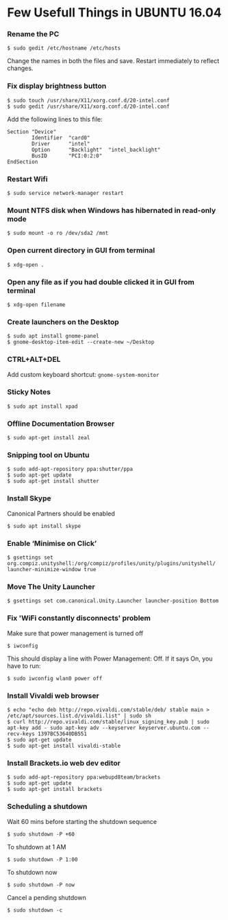# Few Usefull Things in UBUNTU 16.04

### Rename the PC
```
$ sudo gedit /etc/hostname /etc/hosts
```
Change the names in both the files and save. Restart immediately to reflect changes.


### Fix display brightness button
```
$ sudo touch /usr/share/X11/xorg.conf.d/20-intel.conf
$ sudo gedit /usr/share/X11/xorg.conf.d/20-intel.conf
```
Add the following lines to this file:
```
Section "Device"
        Identifier  "card0"
        Driver      "intel"
        Option      "Backlight"  "intel_backlight"
        BusID       "PCI:0:2:0"
EndSection
```


### Restart Wifi
```
$ sudo service network-manager restart
```


### Mount NTFS disk when Windows has hibernated in read-only mode
```
$ sudo mount -o ro /dev/sda2 /mnt
```


### Open current directory in GUI from terminal
```
$ xdg-open .
```


### Open any file as if you had double clicked it in GUI from terminal
```
$ xdg-open filename
```


### Create launchers on the Desktop
```
$ sudo apt install gnome-panel
$ gnome-desktop-item-edit --create-new ~/Desktop
```


### CTRL+ALT+DEL
Add custom keyboard shortcut: `gnome-system-monitor`


### Sticky Notes
```
$ sudo apt install xpad
```


### Offline Documentation Browser
```
$ sudo apt-get install zeal
```


### Snipping tool on Ubuntu
```
$ sudo add-apt-repository ppa:shutter/ppa
$ sudo apt-get update
$ sudo apt-get install shutter
```


### Install Skype
Canonical Partners should be enabled
```
$ sudo apt install skype
```


### Enable ‘Minimise on Click’
```
$ gsettings set org.compiz.unityshell:/org/compiz/profiles/unity/plugins/unityshell/ launcher-minimize-window true
```


### Move The Unity Launcher
```
$ gsettings set com.canonical.Unity.Launcher launcher-position Bottom
```


### Fix 'WiFi constantly disconnects' problem
Make sure that power management is turned off
```
$ iwconfig
```
This should display a line with Power Management: Off. If it says On, you have to run:
```
$ sudo iwconfig wlan0 power off
```


### Install Vivaldi web browser
```
$ echo "echo deb http://repo.vivaldi.com/stable/deb/ stable main > /etc/apt/sources.list.d/vivaldi.list" | sudo sh
$ curl http://repo.vivaldi.com/stable/linux_signing_key.pub | sudo apt-key add - sudo apt-key adv --keyserver keyserver.ubuntu.com --recv-keys 1397BC53640DB551
$ sudo apt-get update
$ sudo apt-get install vivaldi-stable
```


### Install Brackets.io web dev editor
```
$ sudo add-apt-repository ppa:webupd8team/brackets
$ sudo apt-get update
$ sudo apt-get install brackets
```


### Scheduling a shutdown
Wait 60 mins before starting the shutdown sequence
```
$ sudo shutdown -P +60
```
To shutdown at 1 AM
```
$ sudo shutdown -P 1:00
```
To shutdown now
```
$ sudo shutdown -P now
```
Cancel a pending shutdown
```
$ sudo shutdown -c
```
